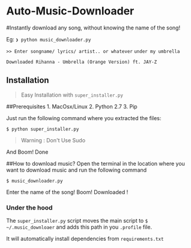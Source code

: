 Auto-Music-Downloader
=====================

#Instantly download any song, without knowing the name of the song!

Eg: 
```❯ python music_downloader.py```


`>> Enter songname/ lyrics/ artist.. or whatever`
`under my umbrella `

`Downloaded Rihanna - Umbrella (Orange Version) ft. JAY-Z`


## Installation
> Easy Installation with `super_installer.py` 

##Prerequisites 
    1. MacOsx/Linux
    2. Python 2.7
    3. Pip 

Just run the following command where you extracted the files:


    $ python super_installer.py 

> Warning : Don't Use Sudo 

And Boom! Done    


##How to download music?
Open the terminal in the location where you want to download music and run the following command

`$ music_downloader.py `

Enter the name of the song! Boom! Downloaded !


### Under the hood
The `super_installer.py` script moves the main script to `$ ~/.music_downloaer` and adds this path in you `.profile` file.

It will automatically install dependencies from `requirements.txt`
